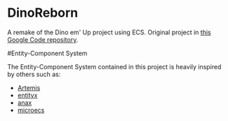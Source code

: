DinoReborn
==========

A remake of the Dino em' Up project using ECS. Original project in [this Google Code repository](https://code.google.com/p/idj-shmup/).

#Entity-Component System

The Entity-Component System contained in this project is heavily inspired by others such as:

- [Artemis](http://gamadu.com/artemis)
- [entityx](https://github.com/alecthomas/entityx)
- [anax](https://github.com/miguelmartin75/anax/)
- [microecs](https://github.com/darkf/microecs)

